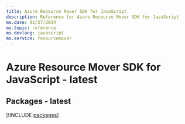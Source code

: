 ```yaml
---
title: Azure Resource Mover SDK for JavaScript
description: Reference for Azure Resource Mover SDK for JavaScript
ms.date: 02/27/2024
ms.topic: reference
ms.devlang: javascript
ms.service: resourcemover
---
```

# Azure Resource Mover SDK for JavaScript - latest
## Packages - latest
[!INCLUDE [packages](resource-mover-index.md)]